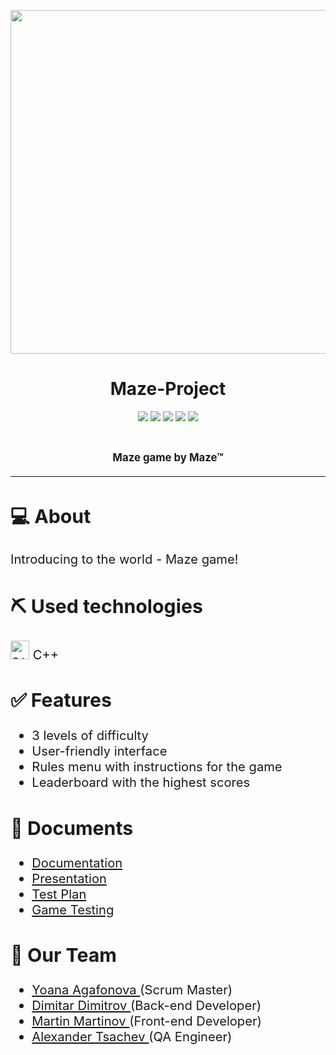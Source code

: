 <p align = "center">
  <img src = "https://imgur.com/U8OWC8C.jpg" width="550px">
</p>

<h1 align = "center"> Maze-Project </h1>

<p align = "center">
   <img src = "https://img.shields.io/github/languages/count/YIAgafonova19/Maze-Project">
   <img src = "https://img.shields.io/github/repo-size/YIAgafonova19/Maze-Project">
   <img src = "https://img.shields.io/badge/License-MIT-yellow.svg">
   <img src = "https://img.shields.io/github/stars/YIAgafonova19/Maze-Project?style=social">
   <img src = "https://img.shields.io/github/contributors/YIAgafonova19/Maze-Project">
</p>

<br>

<p align = "center" style:"font-size:4em"><strong><big>Maze game by Maze™</strong><big></p>

<hr>

## 💻 About
Introducing to the world - Maze game! 

   
## ⛏️ Used technologies
<img src = "https://imgur.com/1T5p6HM.jpg" width = "30px" height = "30px" alt = "c++"> C++


## ✅ Features

- 3 levels of difficulty
- User-friendly interface
- Rules menu with instructions for the game
- Leaderboard with the highest scores


## 📄 Documents

- [Documentation](https://codingburgas-my.sharepoint.com/:w:/g/personal/yiagafonova19_codingburgas_bg/EWVfzSFkhKNKsuZffxj24nYBxgL6j88BXwL2R5P1Oi1mWQ?e=mPigAY)
- [Presentation](https://codingburgas-my.sharepoint.com/:p:/g/personal/yiagafonova19_codingburgas_bg/Eb2jBZxPViJLsX7Tk_leBoUByoOenzp1QKyK5JBWetItwg?e=1Kse4Z)
- [Test Plan](https://codingburgas-my.sharepoint.com/:w:/g/personal/yiagafonova19_codingburgas_bg/ERmPN7SvQHtGpoKo7yI4Ze4BpTycLx0xx-pgxo1g_MYUjQ?e=RC9EXX)
- [Game Testing](https://codingburgas-my.sharepoint.com/:x:/g/personal/yiagafonova19_codingburgas_bg/ETke-TBQzgFEsYbEJ6FITQsB8pFJMh8-CvHSU9MIHlwexQ?e=yYfRdh)


## 🧒 Our Team

- <a href = "https://github.com/YIAgafonova19"> Yoana Agafonova </a> (Scrum Master)
- <a href = "https://github.com/DSDimitrov19"> Dimitar Dimitrov </a> (Back-end Developer)
- <a href = "https://github.com/MVMartinov19"> Martin Martinov </a> (Front-end Developer)
- <a href = "https://github.com/AITsachev19"> Alexander Tsachev </a> (QA Engineer)